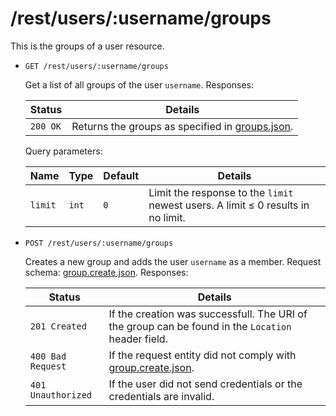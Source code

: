 # /rest/users/:username/groups

This is the groups of a user resource.

*   `GET /rest/users/:username/groups`

    Get a list of all groups of the user `username`. Responses:

    | Status             | Details
    |--------------------|--------
    | `200 OK`           | Returns the groups as specified in [groups.json].

    Query parameters:

    | Name    | Type  | Default | Details
    |---------|-------|---------|--------
    | `limit` | `int` | `0`     | Limit the response to the `limit` newest users. A limit &le; 0 results in no limit.

*   `POST /rest/users/:username/groups`

    Creates a new group and adds the user `username` as a member. Request schema: [group.create.json]. Responses:

    | Status             | Details
    |--------------------|--------
    | `201 Created`      | If the creation was successfull. The URI of the group can be found in the `Location` header field.
    | `400 Bad Request`  | If the request entity did not comply with [group.create.json].
    | `401 Unauthorized` | If the user did not send credentials or the credentials are invalid.

[group.json]:        https://github.com/enviroCar/enviroCar-server/blob/master/rest/src/main/resources/schema/group.json "group.json"
[group.modify.json]: https://github.com/enviroCar/enviroCar-server/blob/master/rest/src/main/resources/schema/group.modify.json "group.modify.json"
[group.create.json]: https://github.com/enviroCar/enviroCar-server/blob/master/rest/src/main/resources/schema/group.create.json "group.create.json"
[groups.json]:       https://github.com/enviroCar/enviroCar-server/blob/master/rest/src/main/resources/schema/groups.json "groups.json"